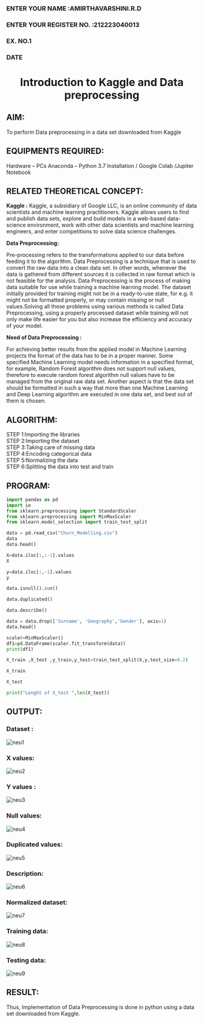 <H3>ENTER YOUR NAME         :AMIRTHAVARSHINI.R.D</H3>
<H3>ENTER YOUR REGISTER NO. :212223040013</H3>
<H3>EX. NO.1</H3>
<H3>DATE</H3>
<H1 ALIGN =CENTER> Introduction to Kaggle and Data preprocessing</H1>

## AIM:

To perform Data preprocessing in a data set downloaded from Kaggle

## EQUIPMENTS REQUIRED:
Hardware – PCs
Anaconda – Python 3.7 Installation / Google Colab /Jupiter Notebook

## RELATED THEORETICAL CONCEPT:

**Kaggle :**
Kaggle, a subsidiary of Google LLC, is an online community of data scientists and machine learning practitioners. Kaggle allows users to find and publish data sets, explore and build models in a web-based data-science environment, work with other data scientists and machine learning engineers, and enter competitions to solve data science challenges.

**Data Preprocessing:**

Pre-processing refers to the transformations applied to our data before feeding it to the algorithm. Data Preprocessing is a technique that is used to convert the raw data into a clean data set. In other words, whenever the data is gathered from different sources it is collected in raw format which is not feasible for the analysis.
Data Preprocessing is the process of making data suitable for use while training a machine learning model. The dataset initially provided for training might not be in a ready-to-use state, for e.g. it might not be formatted properly, or may contain missing or null values.Solving all these problems using various methods is called Data Preprocessing, using a properly processed dataset while training will not only make life easier for you but also increase the efficiency and accuracy of your model.

**Need of Data Preprocessing :**

For achieving better results from the applied model in Machine Learning projects the format of the data has to be in a proper manner. Some specified Machine Learning model needs information in a specified format, for example, Random Forest algorithm does not support null values, therefore to execute random forest algorithm null values have to be managed from the original raw data set.
Another aspect is that the data set should be formatted in such a way that more than one Machine Learning and Deep Learning algorithm are executed in one data set, and best out of them is chosen.


## ALGORITHM:
STEP 1:Importing the libraries<BR>
STEP 2:Importing the dataset<BR>
STEP 3:Taking care of missing data<BR>
STEP 4:Encoding categorical data<BR>
STEP 5:Normalizing the data<BR>
STEP 6:Splitting the data into test and train<BR>

##  PROGRAM:
```py
import pandas as pd
import io
from sklearn.preprocessing import StandardScaler
from sklearn.preprocessing import MinMaxScaler
from sklearn.model_selection import train_test_split

data = pd.read_csv("Churn_Modelling.csv")
data
data.head()

X=data.iloc[:,:-1].values
X

y=data.iloc[:,-1].values
y

data.isnull().sum()

data.duplicated()

data.describe()

data = data.drop(['Surname', 'Geography','Gender'], axis=1)
data.head()

scaler=MinMaxScaler()
df1=pd.DataFrame(scaler.fit_transform(data))
print(df1)

X_train ,X_test ,y_train,y_test=train_test_split(X,y,test_size=0.2)

X_train

X_test

print("Lenght of X_test ",len(X_test))


```


## OUTPUT:
### Dataset :
![neu1](https://github.com/user-attachments/assets/456eb898-67f5-49ec-98c4-dcb78a549d80)

### X values:
![neu2](https://github.com/user-attachments/assets/4b9afcb2-ce75-4aa3-94c5-d057b98c47fc)
### Y values :
![neu3](https://github.com/user-attachments/assets/71771607-8ff3-43bd-abcc-1d9c89cbe36f)
### Null values:
![neu4](https://github.com/user-attachments/assets/18437b98-8df1-475c-b4b3-fbf74d10b8cc)
### Duplicated values:
![neu5](https://github.com/user-attachments/assets/3b9b1ff3-8dd0-4939-b8cd-ce31820c55ee)
### Description:
![neu6](https://github.com/user-attachments/assets/bd7ac819-22ab-4a0c-8f55-3e81e44ce777)
### Normalized dataset:

![neu7](https://github.com/user-attachments/assets/7dbe113b-f01d-4bf1-9047-aaed22003457)
### Training data:
![neu8](https://github.com/user-attachments/assets/07d6626c-a3c0-4c0a-88fc-7215d13209b4)
### Testing data:
![neu9](https://github.com/user-attachments/assets/28815bb1-1d67-4ff0-b2c0-ac1991c3a6e1)











## RESULT:
Thus, Implementation of Data Preprocessing is done in python  using a data set downloaded from Kaggle.


